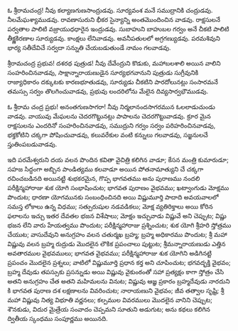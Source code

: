 ﻿ఓ శ్రీరామచంద్ర! నీవు కల్యాణగుణసాంద్రుడవు. సూర్యవంశ మనే సముద్రానికి చంద్రుడవు. నీలమేఘశ్యాముడవు. రావణాసురుని భీకర సైన్యాన్ని అంతమొందించిన వాడవు. రాక్షసులనే పర్వతాల పాలిటి వజ్రాయుధధారైన ఇంద్రుడవు. సుబాహుని బాహుబల గర్వం అనే చీకటి పాలిటి తీక్ష్ణకిరణాల సూర్యుడవు. కాంక్షలు లేనివాడవు. అవనీపతులలో అగ్రగణ్యుడవు. పరమశివుని భార్య సతీదేవిచే సర్వదా సన్నుతి చేయబడుతుండే నామం గలవాడవు. 

శ్రీరామచంద్ర ప్రభువ! దశరథ పుత్రుడ! నీవు దేవేంద్రుని కొడుకు, మహాబలశాలి అయిన వాలిని సంహరించినవాడవు, సాక్షాన్నారాయణుడైన సూర్యభగవానుని పుత్రుడు సుగ్రీవునికి రాజ్యాధికారం దక్కుటకు కారణభూతుడవు, సూర్యుడు చీకటిని పారదోలునట్లు సంసారమనే తమస్సు సర్వం తొలగించువాడవు, ప్రభువు లందరిలోను మేలైన దివ్యసార్వభౌముడవు. 

ఓ శ్రీరామ చంద్ర ప్రభు! అనంతగుణసాగరా! నీవు నిర్మలానందసాగరమున ఓలలాడుచుండు వాడవు. వాయువు మేఘలను చెదరగొట్టునట్లు పాపాలను చెదరగొట్టువాడవు. క్రూర మైన రాక్షసులను ఎందరినో సంహరించినవాడవు, సముద్రుని గర్వం సర్వం పరిహరించినవాడవు, భక్తకోటిని చక్కగా పోషించువాడవు, కలువరేకుల వంటి కన్నులు గలవాడవు, సజ్జనులచే స్తుతింపబడువాడవు. 

ఇది పరమేశ్వరుని దయ వలన పొందిన కవితా వైచిత్రి కలిగిన వాడూ; కేసన మంత్రి కుమారుడూ; సహజ సిద్ధంగా అబ్బిన పాండిత్యము కలవాడూ అయిన పోతనామాత్యుని చే చక్కగా రచించబడినది అయినట్టి శుభకరమైన, గొప్ప భాగవతము అను పురాణము నందలి పరీక్షిన్మహారాజు శుక యోగి సంభాషించుట; భాగవత పురాణం వైభవము; ఖట్వాంగుడు మోక్షము పొందుట; ధారణా యోగమునకు సంబంధించినది అయి విష్ణుమూర్తి పాదాది అవయవాలలో సమస్త లోకాలు ఉన్న విధము; సత్పురుషుల నడవడికలు; మోక్ష వ్యతిరిక్తాలు అయి కోరిన ఫలాలను ఇచ్చు ఇతర దేవతల భజన విశేషాలు; మోక్షం ఇచ్చువాడు విష్ణువే అని చెప్పుట; విష్ణు భజన లేని వారు హేయత్వము పొందుట; పరీక్షిన్మహారాజు ప్రశ్నించుట; శుక యోగి శ్రీహరి స్తోత్రము చేయుట; వాసుదేవుని అనుగ్రహం వలన చతుర్మఖ బ్రహ్మ; బ్రహ్మ అధికారము పొందుట; శ్రీ మహా విష్ణువు వలన బ్రహ్మ రుద్రుడు మొదలైన లౌకిక ప్రపంచాలు పుట్టుట; శ్రీమన్నారాయణుడు ఎత్తిన అవతారముల వైభవములు; భాగవత వైభవము; పరీక్షిన్మహారాజు శుక యోగిని అడిగినట్టి ప్రపంచం మొదలైన ప్రశ్నలు; వాటిలో విష్ణుమూర్తి ప్రధాన కర్త అని చూపించుట; భగవద్భక్తి వైభవం; బ్రహ్మ దేవుడు తపస్సుకు ప్రసన్నుడు అయి విష్ణువు వైకుంఠంతో సహా ప్రత్యక్షం కాగా స్తోత్రం చేసి అతని అనుగ్రహం చేత అతని మహిమలను వినుట; విష్ణువు ఆజ్ఞ ప్రకారం బ్రహ్మదేవుడు నారదుని కి భాగవత పురాణ దశ లక్షణాలను వివరించుట; నారాయణుని వైభవం; జీవ తత్వాల సృష్టి; శ్రీ మహా విష్ణువు నిత్య విభూతి వర్ణనలు; కల్పముల వివరములు మొదలైన వానిని చెప్పుట; శౌనకుడు, విదుర మైత్రేయ సంవాదం చెప్పమని సూతుని అడుగుట; అను కథలు కలిగిన ద్వితీయ స్కంధము సంపూర్ణము అయినది. 

